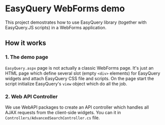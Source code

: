 # EasyQuery WebForms demo

This project demostrates how to use EasyQuery library (together with EasyQuery.JS scripts) in a WebForms application.

## How it works

### 1. The demo page

`EasyQuery.aspx` page is not actually a classic WebForms page.
It's just an HTML page which define several slot (empty `<div>` elements) for EasyQuery widgets and attach EasyQuery CSS file and scripts.
On the page start the script initialize EasyQuery's `view` object which do all the job.

### 2. Web API Controller

We use WebAPI packages to create an API controller which handles all AJAX requests from the client-side widgets.
You can it in `Controllers/AdvancedSearchController.cs` file.

